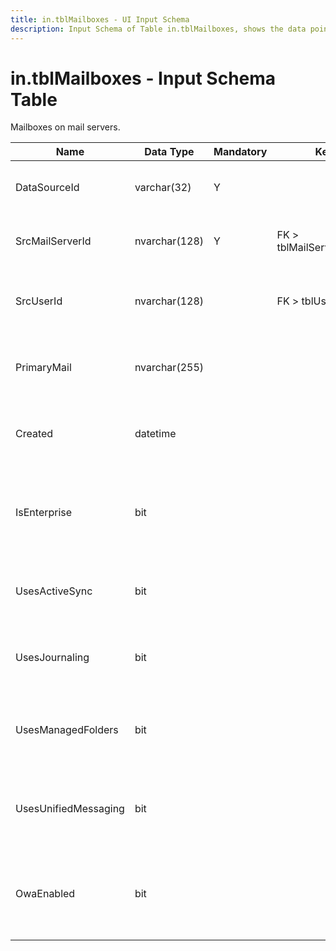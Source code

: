 ```yaml
---
title: in.tblMailboxes - UI Input Schema
description: Input Schema of Table in.tblMailboxes, shows the data points and types included on this table.
---
```

# in.tblMailboxes - Input Schema Table

​​​Mailboxes on mail servers.​

| Name                 | Data Type     | Mandatory | Key                       | Comment                                                  |
|----------------------|---------------|-----------|---------------------------|----------------------------------------------------------|
| DataSourceId         | varchar(32)   | Y         |                           | Unique ID of the source of this record.                  |
| SrcMailServerId      | nvarchar(128) | Y         | FK > tblMailServers.SrcId | Mail server this mailbox exists on.                      |
| SrcUserId            | nvarchar(128) |           | FK > tblUsers.SrcId       | If known, unique ID of the mailbox owner.​​                |
| PrimaryMail          | nvarchar(255) |           |                           | Primary mail address of this mailbox.​                    |
| Created              | datetime      |           |                           | Date and time this mailbox was created.​                  |
| IsEnterprise         | bit           |           |                           | True if Enterprise features are enabled on this mailbox. |
| UsesActiveSync       | bit           |           |                           | True if ActiveSync is enabled on this mailbox.           |
| UsesJournaling       | bit           |           |                           | True if Journaling is enabled on this mailbox.           |
| UsesManagedFolders   | bit           |           |                           | True if Managed Folders are enabled on this mailbox.     |
| UsesUnifiedMessaging | bit           |           |                           | True if Unified Messaging is enabled on this mailbox.    |
| OwaEnabled           | bit           |           |                           | True if Outlook Web Access is enabled on this mailbox.​   |